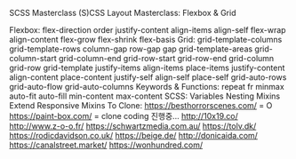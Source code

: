 SCSS Masterclass
(S)CSS Layout Masterclass: Flexbox & Grid

Flexbox:
flex-direction
order
justify-content
align-items
align-self
flex-wrap
align-content
flex-grow
flex-shrink
flex-basis
Grid:
grid-template-columns
grid-template-rows
column-gap
row-gap
gap
grid-template-areas
grid-column-start
grid-column-end
grid-row-start
grid-row-end
grid-column
grid-row
grid-template
justify-items
align-items
place-items
justify-content
align-content
place-content
justify-self
align-self
place-self
grid-auto-rows
grid-auto-flow
grid-auto-columns
Keywords & Functions:
repeat
fr
minmax
auto-fit
auto-fill
min-content
max-content
SCSS:
Variables
Nesting
Mixins
Extend
Responsive Mixins
To Clone:
https://besthorrorscenes.com/ = O
https://paint-box.com/ = clone coding 진행중...
http://10x19.co/
http://www.z-o-o.fr/
https://schwartzmedia.com.au/
https://tolv.dk/
https://rodicdavidson.co.uk/
https://beige.de/
http://donicaida.com/
https://canalstreet.market/
https://wonhundred.com/
